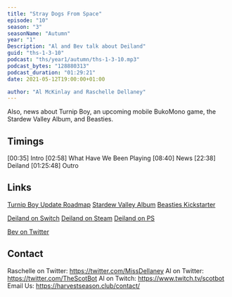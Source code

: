 ```yaml
---
title: "Stray Dogs From Space"
episode: "10"
season: "3"
seasonName: "Autumn"
year: "1"
Description: "Al and Bev talk about Deiland"
guid: "ths-1-3-10"
podcast: "ths/year1/autumn/ths-1-3-10.mp3"
podcast_bytes: "128880313"
podcast_duration: "01:29:21"
date: 2021-05-12T19:00:00+01:00

author: "Al McKinlay and Raschelle Dellaney"
---
```


Also, news about Turnip Boy, an upcoming mobile BukoMono game, the Stardew Valley Album, and Beasties.

## Timings

[00:35] Intro
[02:58] What Have We Been Playing
[08:40] News
[22:38] Deiland
[01:25:48] Outro

## Links

[Turnip Boy Update Roadmap](https://store.steampowered.com/news/app/1205450/view/3038217963775527220)
[Stardew Valley Album](https://twitter.com/ConcernedApe/status/1390107718954807296)
[Beasties Kickstarter](https://www.kickstarter.com/projects/rokaplay/beasties-a-adorable-monster-trainer-match-3-and-farming-game)

[Deiland on Switch](https://www.nintendo.co.uk/Games/Nintendo-Switch-download-software/Deiland-Pocket-Planet-Edition-1946498.html)
[Deiland on Steam](https://store.steampowered.com/app/760620/Deiland/)
[Deiland on PS](https://store.playstation.com/en-gb/product/EP3721-CUSA09950_00-D000000000001001)

[Bev on Twitter](https://twitter.com/bevgranger711)


## Contact

Raschelle on Twitter: https://twitter.com/MissDellaney
Al on Twitter: https://twitter.com/TheScotBot
Al on Twitch: https://www.twitch.tv/scotbot
Email Us: https://harvestseason.club/contact/
